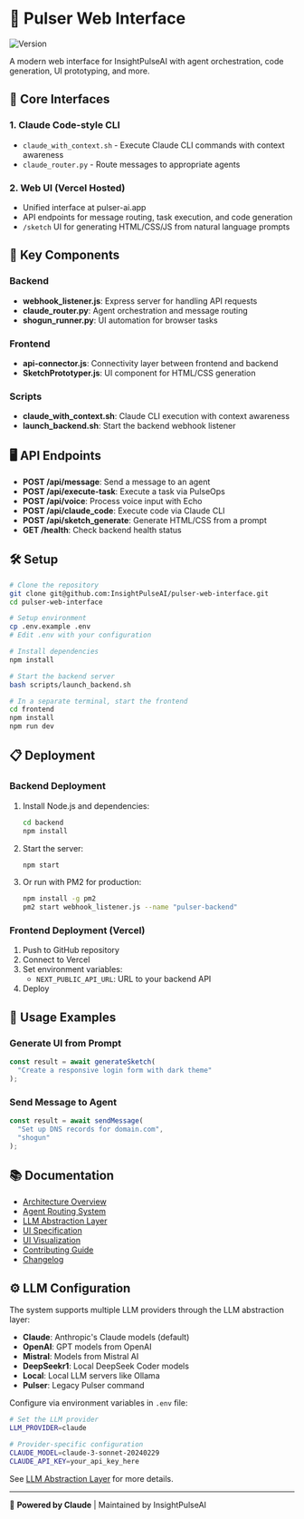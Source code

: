 # 🔮 Pulser Web Interface

![Version](https://img.shields.io/badge/version-2.0.1-blue.svg)

A modern web interface for InsightPulseAI with agent orchestration, code generation, UI prototyping, and more.

## 🚀 Core Interfaces

### 1. Claude Code-style CLI
- `claude_with_context.sh` - Execute Claude CLI commands with context awareness
- `claude_router.py` - Route messages to appropriate agents

### 2. Web UI (Vercel Hosted)
- Unified interface at pulser-ai.app
- API endpoints for message routing, task execution, and code generation
- `/sketch` UI for generating HTML/CSS/JS from natural language prompts

## 🧩 Key Components

### Backend
- **webhook_listener.js**: Express server for handling API requests
- **claude_router.py**: Agent orchestration and message routing
- **shogun_runner.py**: UI automation for browser tasks

### Frontend
- **api-connector.js**: Connectivity layer between frontend and backend
- **SketchPrototyper.js**: UI component for HTML/CSS generation

### Scripts
- **claude_with_context.sh**: Claude CLI execution with context awareness
- **launch_backend.sh**: Start the backend webhook listener

## 🖥️ API Endpoints

- **POST /api/message**: Send a message to an agent
- **POST /api/execute-task**: Execute a task via PulseOps
- **POST /api/voice**: Process voice input with Echo
- **POST /api/claude_code**: Execute code via Claude CLI
- **POST /api/sketch_generate**: Generate HTML/CSS from a prompt
- **GET /health**: Check backend health status

## 🛠 Setup

```bash
# Clone the repository
git clone git@github.com:InsightPulseAI/pulser-web-interface.git
cd pulser-web-interface

# Setup environment
cp .env.example .env
# Edit .env with your configuration

# Install dependencies
npm install

# Start the backend server
bash scripts/launch_backend.sh

# In a separate terminal, start the frontend
cd frontend
npm install
npm run dev
```

## 📋 Deployment

### Backend Deployment
1. Install Node.js and dependencies:
   ```bash
   cd backend
   npm install
   ```

2. Start the server:
   ```bash
   npm start
   ```

3. Or run with PM2 for production:
   ```bash
   npm install -g pm2
   pm2 start webhook_listener.js --name "pulser-backend"
   ```

### Frontend Deployment (Vercel)
1. Push to GitHub repository
2. Connect to Vercel
3. Set environment variables:
   - `NEXT_PUBLIC_API_URL`: URL to your backend API
4. Deploy

## 🧪 Usage Examples

### Generate UI from Prompt
```javascript
const result = await generateSketch(
  "Create a responsive login form with dark theme"
);
```

### Send Message to Agent
```javascript
const result = await sendMessage(
  "Set up DNS records for domain.com",
  "shogun"
);
```

## 📚 Documentation

- [Architecture Overview](docs/ARCHITECTURE.md)
- [Agent Routing System](docs/AGENT_ROUTING.md)
- [LLM Abstraction Layer](docs/LLM_ABSTRACTION.md)
- [UI Specification](docs/UI.md)
- [UI Visualization](docs/UI_VISUALIZATION.md)
- [Contributing Guide](CONTRIBUTING.md)
- [Changelog](CHANGELOG.md)

## ⚙️ LLM Configuration

The system supports multiple LLM providers through the LLM abstraction layer:

- **Claude**: Anthropic's Claude models (default)
- **OpenAI**: GPT models from OpenAI
- **Mistral**: Models from Mistral AI
- **DeepSeekr1**: Local DeepSeek Coder models
- **Local**: Local LLM servers like Ollama
- **Pulser**: Legacy Pulser command

Configure via environment variables in `.env` file:

```bash
# Set the LLM provider
LLM_PROVIDER=claude

# Provider-specific configuration
CLAUDE_MODEL=claude-3-sonnet-20240229
CLAUDE_API_KEY=your_api_key_here
```

See [LLM Abstraction Layer](docs/LLM_ABSTRACTION.md) for more details.

---

🚀 **Powered by Claude** | Maintained by InsightPulseAI